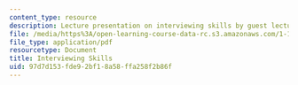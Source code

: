 ```yaml
---
content_type: resource
description: Lecture presentation on interviewing skills by guest lecturer Dick Orton.
file: /media/https%3A/open-learning-course-data-rc.s3.amazonaws.com/1-133-masters-of-engineering-concepts-of-engineering-practice-fall-2007/97d7d153fde92bf18a58ffa258f2b86f_lec_10_do.pdf
file_type: application/pdf
resourcetype: Document
title: Interviewing Skills
uid: 97d7d153-fde9-2bf1-8a58-ffa258f2b86f
---
```

